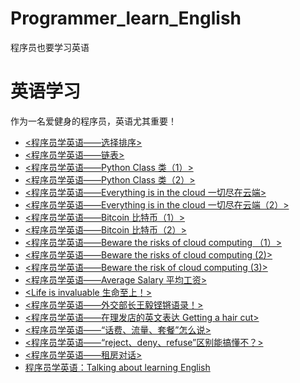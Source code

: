 # Programmer_learn_English
程序员也要学习英语

# 英语学习

作为一名爱健身的程序员，英语尤其重要！

- [<程序员学英语——选择排序>](https://zhuanlan.zhihu.com/p/127146209)
- [<程序员学英语——链表>](https://zhuanlan.zhihu.com/p/129215878)
- [<程序员学英语——Python Class 类（1）>](https://zhuanlan.zhihu.com/p/133093986)
- [<程序员学英语——Python Class 类（2）>](https://zhuanlan.zhihu.com/p/133907159)
- [<程序员学英语——Everything is in the cloud 一切尽在云端>](https://zhuanlan.zhihu.com/p/135838794)
- [<程序员学英语——Everything is in the cloud 一切尽在云端（2）>](https://zhuanlan.zhihu.com/p/136354262)
- [<程序员学英语——Bitcoin 比特币（1）>](https://zhuanlan.zhihu.com/p/136842213)
- [<程序员学英语——Bitcoin 比特币（2）>](https://zhuanlan.zhihu.com/p/137877632)
- [<程序员学英语——Beware the risks of cloud computing （1）>](https://zhuanlan.zhihu.com/p/139562929)
- [<程序员学英语——Beware the risks of cloud computing (2)>](https://zhuanlan.zhihu.com/p/140707654)
- [<程序员学英语——Beware the risk of cloud computing (3)>](https://zhuanlan.zhihu.com/p/141508005)
- [<程序员学英语——Average Salary 平均工资>](https://zhuanlan.zhihu.com/p/142971551)
- [<Life is invaluable 生命至上！>](https://zhuanlan.zhihu.com/p/144635299)
- [<程序员学英语——外交部长王毅铿锵语录！>](https://zhuanlan.zhihu.com/p/144970733)
- [<程序员学英语——在理发店的英文表达 Getting a hair cut>](https://www.toutiao.com/i6835037787104739853/)
- [<程序员学英语——“话费、流量、套餐”怎么说>](https://www.toutiao.com/i6836164855452402183/)
- [<程序员学英语——“reject、deny、refuse”区别能搞懂不？>](https://www.toutiao.com/i6836173638429835780/)
- [<程序员学英语——租房对话>](https://www.toutiao.com/i6838363282437308942/)
- [程序员学英语：Talking about learning English](https://juejin.im/post/5f053156518825742109cc7d)
